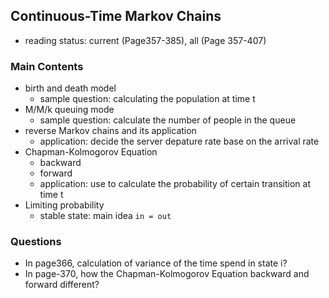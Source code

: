 ## Continuous-Time Markov Chains 

- reading status: current (Page357-385), all (Page 357-407)

### Main Contents
- birth and death model
    - sample question: calculating the population at time t
- M/M/k queuing mode
    - sample question: calculate the number of people in the queue
- reverse Markov chains and its application
    - application: decide the server depature rate base on the arrival rate
- Chapman-Kolmogorov Equation
    - backward
    - forward
    - application: use to calculate the probability of certain transition at time t
-  Limiting probability
    - stable state: main idea `in = out`

### Questions
- In page366, calculation of variance of the time spend in state i?
- In page-370, how the Chapman-Kolmogorov Equation backward and forward different?